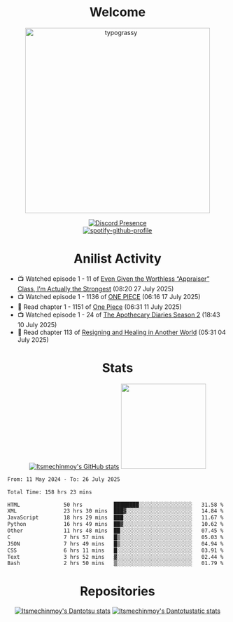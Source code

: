 <div align="center">

# Welcome
<a href="https://github.com/kawarimidoll/typograssy">
    <img alt="typograssy" src="https://typograssy.deno.dev/api?text=%E3%82%88%E3%81%86%E3%81%93%E3%81%9D%E3%81%BF%E3%81%AA%E3%81%95%E3%82%93%20-%20Itsmechinmoy--&&l0=none&l1=82d9d0&l2=027353&l3=038c4c&l4=01402e&bg=none&frame=none&speed=100&comment=" width="421.99">
</a>

[![Discord Presence](https://lanyard.cnrad.dev/api/523539866311720963?theme=dark&bg=Oe1116&animated=false&hideDiscrim=true&borderRadius=30px&hideActivity=whenNotUsed)](https://discord.com/users/523539866311720963)<br>
[![spotify-github-profile](https://spotify-github-profile.kittinanx.com/api/view?uid=31zczwoe3obxakjgkio7anubhkaq&cover_image=true&theme=novatorem&show_offline=true&background_color=121212&interchange=false&bar_color=53b14f&bar_color=ffffff&bar_color_cover=false)](https://spotify-github-profile.vercel.app/api/view?uid=31zczwoe3obxakjgkio7anubhkaq&redirect=true)
</div>

<div align="center">

# Anilist Activity
</div>
<!-- ANILIST_ACTIVITY:start -->

-   📺 Watched episode 1 - 11 of [Even Given the Worthless “Appraiser” Class, I’m Actually the Strongest](https://anilist.co/anime/178548) (08:20 27 July 2025)
-   📺 Watched episode 1 - 1136 of [ONE PIECE](https://anilist.co/anime/21) (06:16 17 July 2025)
-   📖 Read chapter 1 - 1151 of [One Piece](https://anilist.co/manga/30013) (06:31 11 July 2025)
-   📺 Watched episode 1 - 24 of [The Apothecary Diaries Season 2](https://anilist.co/anime/176301) (18:43 10 July 2025)
-   📖 Read chapter 113 of [Resigning and Healing in Another World](https://anilist.co/manga/163455) (05:31 04 July 2025)

<!-- ANILIST_ACTIVITY:end -->
<div align="center">
    
# Stats
[![Itsmechinmoy's GitHub stats](https://github-readme-stats.vercel.app/api?username=itsmechinmoy&show_icons=true&theme=algolia)](https://github.com/anuraghazra/github-readme-stats)
<img src="https://github-readme-stackoverflow.vercel.app/?userID=25004176&theme=dark" height="194"/>
</div>
<!--START_SECTION:waka-->

```txt
From: 11 May 2024 - To: 26 July 2025

Total Time: 158 hrs 23 mins

HTML              50 hrs          ████████░░░░░░░░░░░░░░░░░   31.58 %
XML               23 hrs 30 mins  ███▓░░░░░░░░░░░░░░░░░░░░░   14.84 %
JavaScript        18 hrs 29 mins  ███░░░░░░░░░░░░░░░░░░░░░░   11.67 %
Python            16 hrs 49 mins  ██▓░░░░░░░░░░░░░░░░░░░░░░   10.62 %
Other             11 hrs 48 mins  ██░░░░░░░░░░░░░░░░░░░░░░░   07.45 %
C                 7 hrs 57 mins   █▒░░░░░░░░░░░░░░░░░░░░░░░   05.03 %
JSON              7 hrs 49 mins   █▒░░░░░░░░░░░░░░░░░░░░░░░   04.94 %
CSS               6 hrs 11 mins   █░░░░░░░░░░░░░░░░░░░░░░░░   03.91 %
Text              3 hrs 52 mins   ▓░░░░░░░░░░░░░░░░░░░░░░░░   02.44 %
Bash              2 hrs 50 mins   ▒░░░░░░░░░░░░░░░░░░░░░░░░   01.79 %
```

<!--END_SECTION:waka-->
<div align="center">

# Repositories
[![Itsmechinmoy's Dantotsu stats](https://github-readme-stats.vercel.app/api/pin/?username=itsmechinmoy&repo=dantotsu&show_icons=true&theme=algolia&description_lines_count=1)](https://github.com/itsmechinmoy/dantotsu)
[![Itsmechinmoy's Dantotustatic stats](https://github-readme-stats.vercel.app/api/pin/?username=itsmechinmoy&repo=dantotustatic&show_icons=true&theme=algolia&description_lines_count=1)](https://github.com/itsmechinmoy/dantotustatic)
</div>
